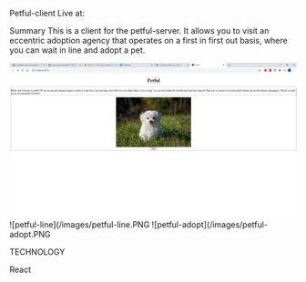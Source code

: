 Petful-client
Live at:

Summary
This is a client for the petful-server. It allows you to visit an eccentric adoption agency that operates on a first in first out basis, where you can wait in line and adopt a pet.

![petful-landing](/images/petful-landing.PNG)
![petful-line](/images/petful-line.PNG
![petful-adopt](/images/petful-adopt.PNG

TECHNOLOGY

React
